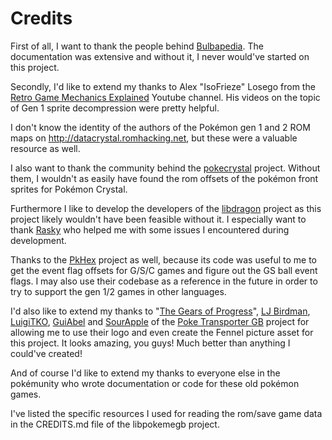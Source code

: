 # Credits

First of all, I want to thank the people behind [Bulbapedia](https://bulbapedia.bulbagarden.net/wiki/Main_Page). The documentation was extensive and without it, I never would've started on this project.

Secondly, I'd like to extend my thanks to Alex "IsoFrieze" Losego from the [Retro Game Mechanics Explained](https://www.youtube.com/c/retrogamemechanicsexplained) Youtube channel. His videos on the topic of Gen 1 sprite decompression were pretty helpful.

I don't know the identity of the authors of the Pokémon gen 1 and 2 ROM maps on http://datacrystal.romhacking.net, but these were a valuable resource as well.

I also want to thank the community behind the [pokecrystal](https://github.com/pret/pokecrystal/) project. Without them, I wouldn't as easily have found the rom offsets of the pokémon front sprites for Pokémon Crystal.

Furthermore I like to develop the developers of the [libdragon](https://github.com/DragonMinded/libdragon) project as this project likely wouldn't have been feasible without it. I especially want to thank [Rasky](https://github.com/rasky) who helped me with some issues I encountered during development.

Thanks to the [PkHex](https://github.com/kwsch/PKHeX) project as well, because its code was useful to me to get the event flag offsets for G/S/C games and figure out the GS ball event flags. I may also use their codebase as a reference in the future in order to try to support the gen 1/2 games in other languages.

I'd also like to extend my thanks to "[The Gears of Progress](https://github.com/GearsProgress)", [LJ Birdman](https://x.com/LJSTAR_), [LuigiTKO](https://x.com/LuigiTKO), [GuiAbel](https://x.com/guiabel/) and [SourApple](https://github.com/SoupPotato) of the [Poke Transporter GB](https://github.com/GearsProgress/Poke_Transporter_GB) project for allowing me to use their logo and even create the Fennel picture asset for this project. It looks amazing, you guys! Much better than anything I could've created!

And of course I'd like to extend my thanks to everyone else in the pokémunity who wrote documentation or code for these old pokémon games. 

I've listed the specific resources I used for reading the rom/save game data in the CREDITS.md file of the libpokemegb project.

